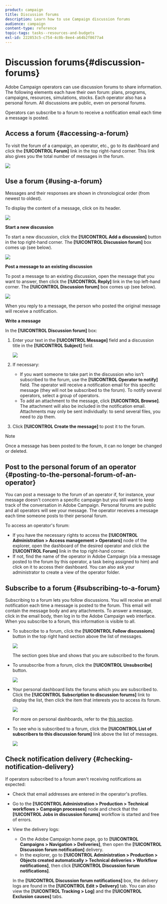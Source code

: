 ```yaml
---
product: campaign
title: Discussion forums
description: Learn how to use Campaign discussion forums
audience: campaign
content-type: reference
topic-tags: tasks--resources-and-budgets
exl-id: 222853c5-c754-4c0b-8ee4-a64b2f8677a4
---
```

# Discussion forums{#discussion-forums}

Adobe Campaign operators can use discussion forums to share information. The following elements each have their own forum: plans, programs, campaigns, resources, simulations, stocks. Each operator also has a personal forum. All discussions are public, even on personal forums.

Operators can subscribe to a forum to receive a notification email each time a message is posted.

## Access a forum {#accessing-a-forum}

To visit the forum of a campaign, an operator, etc., go to its dashboard and click the **[!UICONTROL Forum]** link in the top right-hand corner. This link also gives you the total number of messages in the forum.

![](assets/mrm_forum_access_link.png)

## Use a forum {#using-a-forum}

Messages and their responses are shown in chronological order (from newest to oldest).

To display the content of a message, click on its header.

![](assets/mrm_forum_expand_msg.png)

**Start a new discussion**

To start a new discussion, click the **[!UICONTROL Add a discussion]** button in the top right-hand corner. The **[!UICONTROL Discussion forum]** box comes up (see below).

![](assets/mrm_forum_new_thread.png)

**Post a message to an existing discussion**

To post a message to an existing discussion, open the message that you want to answer, then click the **[!UICONTROL Reply]** link in the top left-hand corner. The **[!UICONTROL Discussion forum]** box comes up (see below).

![](assets/mrm_forum_answer_msg.png)

When you reply to a message, the person who posted the original message will receive a notification.

**Write a message**

In the **[!UICONTROL Discussion forum]** box:

1. Enter your text in the **[!UICONTROL Message]** field and a discussion title in the **[!UICONTROL Subject]** field.

   ![](assets/mrm_forum_edit_msg.png)

1. If necessary:

    * If you want someone to take part in the discussion who isn't subscribed to the forum, use the **[!UICONTROL Operator to notify]** field. The operator will receive a notification email for this specific message (they will not be subscribed to the forum). To notify several operators, select a group of operators.
    * To add an attachment to the message, click **[!UICONTROL Browse]**. The attachment will also be included in the notification email. Attachments may only be sent individually: to send several files, you need to zip them.

1. Click **[!UICONTROL Create the message]** to post it to the forum.

>[!NOTE]
>
>Once a message has been posted to the forum, it can no longer be changed or deleted.

## Post to the personal forum of an operator {#posting-to-the-personal-forum-of-an-operator}

You can post a message to the forum of an operator if, for instance, your message doesn't concern a specific campaign but you still want to keep track of the conversation in Adobe Campaign. Personal forums are public and all operators will see your message. The operator receives a message each time someone posts to their personal forum.

To access an operator's forum:

* If you have the necessary rights to access the **[!UICONTROL Administration > Access management > Operators]** node of the explorer, open the dashboard of the desired operator and click the **[!UICONTROL Forum]** link in the top right-hand corner.
* If not, find the name of the operator in Adobe Campaign (via a message posted to the forum by this operator, a task being assigned to him) and click on it to access their dashboard. You can also ask your administrator to create a view of the operator folder.

## Subscribe to a forum {#subscribing-to-a-forum}

Subscribing to a forum lets you follow discussions. You will receive an email notification each time a message is posted to the forum. This email will contain the message body and any attachments. To answer a message, click in the email body, then log in to the Adobe Campaign web interface. When you subscribe to a forum, this information is visible to all.

* To subscribe to a forum, click the **[!UICONTROL Follow discussions]** button in the top right hand section above the list of messages.

  ![](assets/mrm_forum_subscribe.png)

  The section goes blue and shows that you are subscribed to the forum.

* To unsubscribe from a forum, click the **[!UICONTROL Unsubscribe]** button.

  ![](assets/mrm_forum_unsubscribe.png)

* Your personal dashboard lists the forums which you are subscribed to. Click the **[!UICONTROL Subscription to discussion forums]** link to display the list, then click the item that interests you to access its forum.

  ![](assets/platform_dashboard_operator_subscr_forums.png)

  For more on personal dashboards, refer to the [this section](../../platform/using/access-management-operators.md).

* To see who is subscribed to a forum, click the **[!UICONTROL List of subscribers to this discussion forum]** link above the list of messages.

  ![](assets/mrm_forum_subscribers.png)

## Check notification delivery {#checking-notification-delivery}

If operators subscribed to a forum aren't receiving notifications as expected:

* Check that email addresses are entered in the operator's profiles.
* Go to the **[!UICONTROL Administration > Production > Technical workflows > Campaign processes]** node and check that the **[!UICONTROL Jobs in discussion forums]** workflow is started and free of errors.
* View the delivery logs:

    * On the Adobe Campaign home page, go to **[!UICONTROL Campaigns > Navigation > Deliveries]**, then open the **[!UICONTROL Discussion forum notification]** delivery.
    * In the explorer, go to **[!UICONTROL Administration > Production > Objects created automatically > Technical deliveries > Workflow notifications]**, then click **[!UICONTROL Discussion forum notifications]**.

  In the **[!UICONTROL Discussion forum notifications]** box, the delivery logs are found in the **[!UICONTROL Edit > Delivery]** tab. You can also view the **[!UICONTROL Tracking > Log]** and the **[!UICONTROL Exclusion causes]** tabs.
